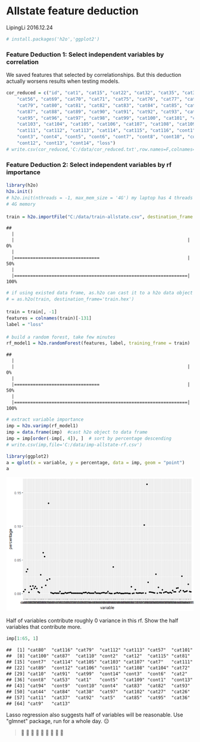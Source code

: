 Allstate feature deduction
================
LipingLi
2016.12.24

``` r
# install.packages('h2o','ggplot2')
```

### Feature Deduction 1: Select independent variables by correlation

We saved features that selected by correlationships. But this deduction actually worsens results when testing models.

``` r
cor_reduced = c("id", "cat1", "cat15", "cat22", "cat32", "cat35", "cat38", "cat47", 
    "cat56", "cat69", "cat70", "cat71", "cat75", "cat76", "cat77", "cat78", 
    "cat79", "cat80", "cat81", "cat82", "cat83", "cat84", "cat85", "cat86", 
    "cat87", "cat88", "cat89", "cat90", "cat91", "cat92", "cat93", "cat94", 
    "cat95", "cat96", "cat97", "cat98", "cat99", "cat100", "cat101", "cat102", 
    "cat103", "cat104", "cat105", "cat106", "cat107", "cat108", "cat109", "cat110", 
    "cat111", "cat112", "cat113", "cat114", "cat115", "cat116", "cont1", "cont2", 
    "cont3", "cont4", "cont5", "cont6", "cont7", "cont8", "cont10", "cont11", 
    "cont12", "cont13", "cont14", "loss")
# write.csv(cor_reduced,'C:/data/cor_reduced.txt',row.names=F,colnames=c('reduced_cor_var'))
```

### Feature Deduction 2: Select independent variables by rf importance

``` r
library(h2o)
h2o.init()
# h2o.init(nthreads = -1, max_mem_size = '4G') my laptop has 4 threads and
# 4G memory

train = h2o.importFile("C:/data/train-allstate.csv", destination_frame = "train.hex")
```

    ## 
      |                                                                       
      |                                                                 |   0%
      |                                                                       
      |================================                                 |  50%
      |                                                                       
      |=================================================================| 100%

``` r
# if using existed data frame, as.h2o can cast it to a h2o data object train
# = as.h2o(train, destination_frame='train.hex')

train = train[, -1]
features = colnames(train)[-131]
label = "loss"

# build a random forest, take few minutes
rf_model1 = h2o.randomForest(features, label, training_frame = train)
```

    ## 
      |                                                                       
      |                                                                 |   0%
      |                                                                                                                                 
      |================================                                 |  50%
      |                                                                       
      |=================================================================| 100%

``` r
# extract variable importance
imp = h2o.varimp(rf_model1)
imp = data.frame(imp)  #cast h2o object to data frame
imp = imp[order(-imp[, 4]), ]  # sort by percentage descending
# write.csv(imp,file='C:/data/imp-allstate-rf.csv')
```

``` r
library(ggplot2)
a = qplot(x = variable, y = percentage, data = imp, geom = "point")
a
```

![](allstate-feature-deduction_files/figure-markdown_github/unnamed-chunk-4-1.png)

Half of variables contribute roughly 0 variance in this rf. Show the half variables that contribute more.

``` r
imp[1:65, 1]
```

    ##  [1] "cat80"  "cat116" "cat79"  "cat112" "cat113" "cat57"  "cat101"
    ##  [8] "cat100" "cat87"  "cat110" "cont2"  "cat12"  "cat115" "cat81" 
    ## [15] "cont7"  "cat114" "cat105" "cat103" "cat107" "cat7"   "cat111"
    ## [22] "cat89"  "cont12" "cat106" "cont11" "cat108" "cat104" "cat72" 
    ## [29] "cat10"  "cat91"  "cat99"  "cont14" "cont3"  "cont6"  "cat2"  
    ## [36] "cont8"  "cat53"  "cat1"   "cont5"  "cat109" "cont1"  "cont13"
    ## [43] "cat94"  "cont9"  "cont10" "cont4"  "cat83"  "cat82"  "cat93" 
    ## [50] "cat44"  "cat84"  "cat38"  "cat97"  "cat102" "cat27"  "cat26" 
    ## [57] "cat11"  "cat37"  "cat92"  "cat5"   "cat85"  "cat95"  "cat36" 
    ## [64] "cat9"   "cat13"

Lasso regression also suggests half of variables will be reasonable.
Use "glmnet" package, run for a whole day.
:neutral_face:

> :christmas_tree: :christmas_tree: :christmas_tree: :christmas_tree: :christmas_tree: :christmas_tree: :christmas_tree: :christmas_tree: :christmas_tree:
